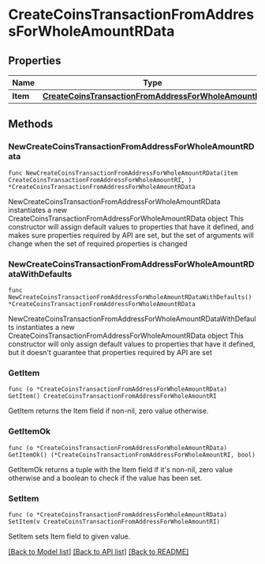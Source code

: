 # CreateCoinsTransactionFromAddressForWholeAmountRData

## Properties

Name | Type | Description | Notes
------------ | ------------- | ------------- | -------------
**Item** | [**CreateCoinsTransactionFromAddressForWholeAmountRI**](CreateCoinsTransactionFromAddressForWholeAmountRI.md) |  | 

## Methods

### NewCreateCoinsTransactionFromAddressForWholeAmountRData

`func NewCreateCoinsTransactionFromAddressForWholeAmountRData(item CreateCoinsTransactionFromAddressForWholeAmountRI, ) *CreateCoinsTransactionFromAddressForWholeAmountRData`

NewCreateCoinsTransactionFromAddressForWholeAmountRData instantiates a new CreateCoinsTransactionFromAddressForWholeAmountRData object
This constructor will assign default values to properties that have it defined,
and makes sure properties required by API are set, but the set of arguments
will change when the set of required properties is changed

### NewCreateCoinsTransactionFromAddressForWholeAmountRDataWithDefaults

`func NewCreateCoinsTransactionFromAddressForWholeAmountRDataWithDefaults() *CreateCoinsTransactionFromAddressForWholeAmountRData`

NewCreateCoinsTransactionFromAddressForWholeAmountRDataWithDefaults instantiates a new CreateCoinsTransactionFromAddressForWholeAmountRData object
This constructor will only assign default values to properties that have it defined,
but it doesn't guarantee that properties required by API are set

### GetItem

`func (o *CreateCoinsTransactionFromAddressForWholeAmountRData) GetItem() CreateCoinsTransactionFromAddressForWholeAmountRI`

GetItem returns the Item field if non-nil, zero value otherwise.

### GetItemOk

`func (o *CreateCoinsTransactionFromAddressForWholeAmountRData) GetItemOk() (*CreateCoinsTransactionFromAddressForWholeAmountRI, bool)`

GetItemOk returns a tuple with the Item field if it's non-nil, zero value otherwise
and a boolean to check if the value has been set.

### SetItem

`func (o *CreateCoinsTransactionFromAddressForWholeAmountRData) SetItem(v CreateCoinsTransactionFromAddressForWholeAmountRI)`

SetItem sets Item field to given value.



[[Back to Model list]](../README.md#documentation-for-models) [[Back to API list]](../README.md#documentation-for-api-endpoints) [[Back to README]](../README.md)


